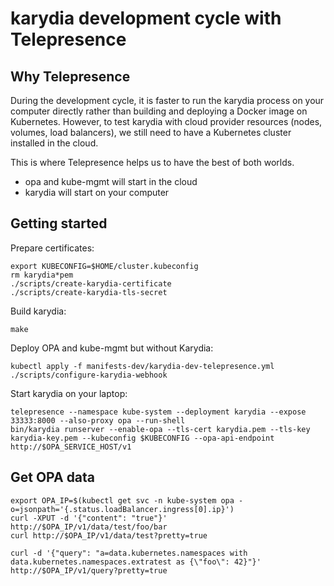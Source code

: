# karydia development cycle with Telepresence

## Why Telepresence

During the development cycle, it is faster to run the karydia process on your
computer directly rather than building and deploying a Docker image on
Kubernetes. However, to test karydia with cloud provider resources (nodes,
volumes, load balancers), we still need to have a Kubernetes cluster installed
in the cloud.

This is where Telepresence helps us to have the best of both worlds.
- opa and kube-mgmt will start in the cloud
- karydia will start on your computer

## Getting started

Prepare certificates:
```
export KUBECONFIG=$HOME/cluster.kubeconfig
rm karydia*pem
./scripts/create-karydia-certificate
./scripts/create-karydia-tls-secret
```

Build karydia:
```
make
```

Deploy OPA and kube-mgmt but without Karydia:
```
kubectl apply -f manifests-dev/karydia-dev-telepresence.yml
./scripts/configure-karydia-webhook
```

Start karydia on your laptop:
```
telepresence --namespace kube-system --deployment karydia --expose 33333:8000 --also-proxy opa --run-shell
bin/karydia runserver --enable-opa --tls-cert karydia.pem --tls-key karydia-key.pem --kubeconfig $KUBECONFIG --opa-api-endpoint http://$OPA_SERVICE_HOST/v1
```

## Get OPA data

```
export OPA_IP=$(kubectl get svc -n kube-system opa -o=jsonpath='{.status.loadBalancer.ingress[0].ip}')
curl -XPUT -d '{"content": "true"}' http://$OPA_IP/v1/data/test/foo/bar
curl http://$OPA_IP/v1/data/test?pretty=true

curl -d '{"query": "a=data.kubernetes.namespaces with data.kubernetes.namespaces.extratest as {\"foo\": 42}"}' http://$OPA_IP/v1/query?pretty=true
```

